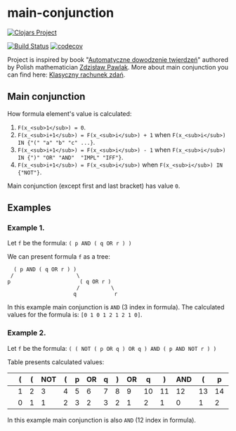 main-conjunction
===========

[![Clojars Project](https://clojars.org/re.blacksqua/main-conjunction/latest-version.svg)](https://clojars.org/re.blacksqua/main-conjunction)

[![Build Status](https://travis-ci.org/albrzykowski/main-conjunction.svg?branch=master)](https://travis-ci.org/albrzykowski/main-conjunction)
[![codecov](https://codecov.io/gh/albrzykowski/main-conjunction/branch/master/graph/badge.svg)](https://codecov.io/gh/albrzykowski/main-conjunction)

Project is inspired by book "[Automatyczne dowodzenie twierdzeń](https://www.researchgate.net/publication/44008571_Automatyczne_dowodzenie_twierdzen)" authored by Polish mathematician [Zdzisław Pawlak](https://pl.wikipedia.org/wiki/Zdzisław_Pawlak). More about main conjunction you can find here: [Klasyczny rachunek zdań](https://repozytorium.umk.pl/bitstream/handle/item/2975/M.%20Nasieniewski%2C%20Klasyczny%20rachunek%20zdań.%20z%20M.%20Urchsem%20i%20S.%20Kwiatkowskim%2C%20Wyd%2C%20UMK%2C%20Toruń%201997%20CALA%20KSIAZKA.pdf?sequence=1).

## Main conjunction

How formula element's value is calculated:
1. `F(x_<sub>1</sub>) = 0`.
2. `F(x_<sub>i+1</sub>) = F(x_<sub>i</sub>) + 1` when `F(x_<sub>i</sub>) IN {"(" "a" "b" "c" ...}`.
3. `F(x_<sub>i+1</sub>) = F(x_<sub>i</sub>) - 1` when `F(x_<sub>i</sub>) IN {")" "OR" "AND"  "IMPL" "IFF"}`.
4. `F(x_<sub>i+1</sub>) = F(x_<sub>i</sub>)` when `F(x_<sub>i</sub>) IN {"NOT"}`.

Main conjunction (except first and last bracket) has value `0`.

## Examples

### Example 1.

Let `f` be the formula: `( p AND ( q OR r ) )`

We can present formula `f` as a tree: 

      ( p AND ( q OR r ) )
     /                    \
    p                      ( q OR r )
                          /          \
                         q            r

In this example main conjunction is `AND` (3 index in formula). The calculated values for the formula is: `[0 1 0 1 2 1 2 1 0]`.

### Example 2.
Let `f` be the formula: `( ( NOT ( p OR q ) OR q ) AND ( p AND NOT r ) )`

Table presents calculated values:

|   | ( | ( | NOT | ( | p | OR | q | ) | OR | q | ) | AND | (  | p | AND | NOT | r | ) | ) | 
|---|---|---|---|---|---|---|---|---|---|---|---|---|---|---|---|---|---|---|---|
|| 1 | 2 | 3 | 4 | 5 | 6 | 7 | 8 | 9 | 10 | 11 | 12 | 13 | 14 | 15 | 16 | 17 | 18 | 19|
|| 0 | 1 | 1 | 2 | 3 | 2 | 3 | 2 | 1 | 2 | 1 | 0 | 1 | 2 | 1 | 1 | 2 | 1 | 0 |

In this example main conjunction is also `AND` (12 index in formula).